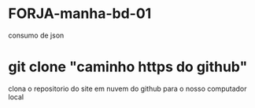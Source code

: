 # FORJA-manha-bd-01
consumo de json


# git clone "caminho https do github"
clona o repositorio do site em nuvem do github para o nosso computador local
